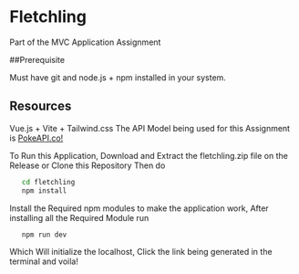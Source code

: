 # Fletchling

Part of the MVC Application Assignment

##Prerequisite

Must have git and node.js + npm installed in your system.

## Resources

Vue.js + Vite + Tailwind.css
The API Model being used for this Assignment is [PokeAPI.co!](https://pokeapi.co)


To Run this Application, Download and Extract the fletchling.zip file on the Release or Clone this Repository Then do

```bash
   cd fletchling
   npm install
```

Install the Required npm modules to make the application work,
After installing all the Required Module run

```bash
   npm run dev
```

Which Will initialize the localhost, Click the link being generated in the terminal and voila!
